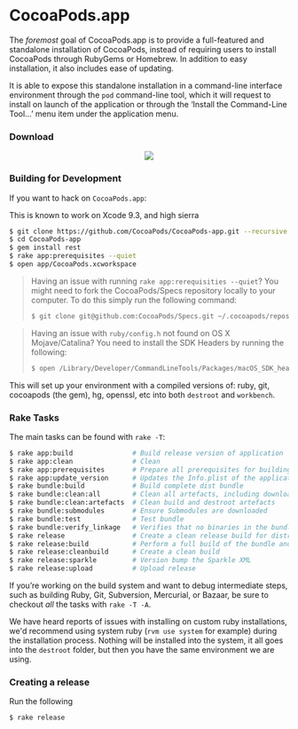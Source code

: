 # CocoaPods.app

The _foremost_ goal of CocoaPods.app is to provide a full-featured and standalone installation of
CocoaPods, instead of requiring users to install CocoaPods through RubyGems or Homebrew. In addition
to easy installation, it also includes ease of updating.

It is able to expose this standalone installation in a command-line interface environment through
the `pod` command-line tool, which it will request to install on launch of the application or
through the ‘Install the Command-Line Tool…’ menu item under the application menu.

### Download

<p align="center">
<a href="https://github.com/CocoaPods/CocoaPods-app/releases/latest">
  <img src="https://raw.githubusercontent.com/CocoaPods/CocoaPods-app/master/assets/screenshot.png" />
  <a/>
</p>

### Building for Development

If you want to hack on `CocoaPods.app`:

This is known to work on Xcode 9.3, and high sierra

```sh
$ git clone https://github.com/CocoaPods/CocoaPods-app.git --recursive
$ cd CocoaPods-app
$ gem install rest
$ rake app:prerequisites --quiet
$ open app/CocoaPods.xcworkspace
```

> Having an issue with running `rake app:rerequisities --quiet`? You might need to fork the CocoaPods/Specs repository locally to your computer. To do this simply run the following command:
>
> ```sh
> $ git clone git@github.com:CocoaPods/Specs.git ~/.cocoapods/repos/master --depth=1
> ```

> Having an issue with `ruby/config.h` not found on OS X Mojave/Catalina? You need to install the SDK Headers by running the following:
>
> ```sh
> $ open /Library/Developer/CommandLineTools/Packages/macOS_SDK_headers_for_macOS_10.14.pkg
> ```

This will set up your environment with a compiled versions of: ruby, git, cocoapods (the gem), hg, openssl, etc into both `destroot` and `workbench`.

### Rake Tasks

The main tasks can be found with `rake -T`:

```sh
$ rake app:build               # Build release version of application
$ rake app:clean               # Clean
$ rake app:prerequisites       # Prepare all prerequisites for building the app
$ rake app:update_version      # Updates the Info.plist of the application to reflect the CocoaPods version
$ rake bundle:build            # Build complete dist bundle
$ rake bundle:clean:all        # Clean all artefacts, including downloads
$ rake bundle:clean:artefacts  # Clean build and destroot artefacts
$ rake bundle:submodules       # Ensure Submodules are downloaded
$ rake bundle:test             # Test bundle
$ rake bundle:verify_linkage   # Verifies that no binaries in the bundle link to incorrect dylibs
$ rake release                 # Create a clean release build for distribution
$ rake release:build           # Perform a full build of the bundle and app
$ rake release:cleanbuild      # Create a clean build
$ rake release:sparkle         # Version bump the Sparkle XML
$ rake release:upload          # Upload release
```

If you’re working on the build system and want to debug intermediate steps, such as building Ruby,
Git, Subversion, Mercurial, or Bazaar, be sure to checkout _all_ the tasks with `rake -T -A`.

We have heard reports of issues with installing on custom ruby installations, we'd recommend using system ruby (`rvm use system` for example) during the installation process. Nothing will be installed into the system, it all goes into the `destroot` folder, but then you have the same environment we are using.

### Creating a release

Run the following

```sh
$ rake release
```
